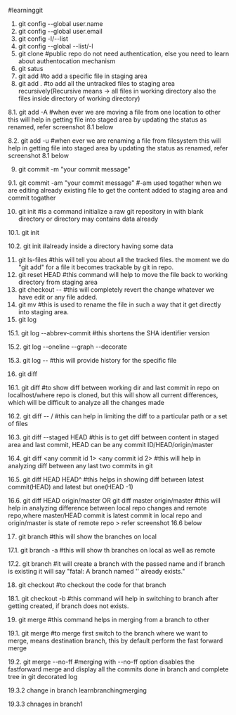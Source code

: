 #learninggit
1. git config --global user.name <prefer username of github>
2. git config --global user.email <prefer email associated to your github account>
3. git config -l/--list
4. git config --global --list/-l
5. git clone <github public repo url> #public repo do not need authentication, else you need to learn about authentocation mechanism
6. git satus
7. git add <filename> #to add a specific file in staging area
8. git add . #to add all the untracked files to staging area recursively(Recursive means -> all files in working directory also the files inside directory of working directory)

8.1. git add -A  #when ever we are moving a file from one location to other this will help in getting file into staged area by updating the status as renamed, refer screenshot 8.1 below

8.2. git add -u  #when ever we are renaming a file from filesystem this will help in getting file into staged area by updating the status as renamed, refer screenshot 8.1 below

9. git commit -m "your commit message"

9.1. git commit -am "your commit message"  #-am used togather when we are editing already existing file to get the content added to staging area and commit togather

10. git init #is a command initialize a raw git repository in with blank directory or directory may contains data already

10.1. git init <foldername>

10.2.  git init #already inside a directory having some data 

11. git ls-files   #this will tell you about all the tracked files. the moment we do "git add" for a file it becomes trackable by git in repo.
12. git reset HEAD <filename>  #this command will help to move the file back to working directory from staging area
13. git checkout -- <filename>  #this will completely revert the change whatever we have edit or any file added.
14. git mv <oldfilename> <newfilename>   #this is used to rename the file in such a way that it get directly into staging area.
15. git log

15.1. git log --abbrev-commit   #this shortens the SHA identifier version

15.2. git log --oneline --graph --decorate

15.3. git log -- <filename>  #this will provide history for the specific file

16. git diff

16.1. git diff #to show diff between working dir and last commit in repo on localhost/where repo is cloned, but this will show all current differences, which will be difficult to analyze all the changes made

16.2. git diff -- <filename>/<path>  #this can help in limiting the diff to a particular path or a set of files

16.3. git diff --staged  HEAD <filename> #this is to get diff between content in staged area and last commit, HEAD can be any commit ID/HEAD/origin/master

16.4. git diff <any commit id 1> <any commit id 2>  #this will help in analyzing diff between any last two commits in git

16.5. git diff HEAD HEAD^ #this helps in showing diff between latest commit(HEAD) and latest but one(HEAD -1)

16.6. git diff HEAD origin/master OR  git diff master origin/master  #this will help in analyzing difference between local repo changes and remote repo,where master/HEAD commit is latest commit in local repo and origin/master is state of remote repo > refer screenshot 16.6 below

17. git branch  #this will show the branches on local

17.1. git branch -a #this will show th branches on local as well as remote

17.2. git branch <somebranchname> #it will create a branch with the passed name and if branch is existing it will say "fatal: A branch named '<somebranchname>' already exists."

18. git checkout #to checkout the code for that branch

18.1. git checkout -b <branchname> #this command will help in switching to branch after getting created, if branch does not exists.

19. git merge #this command helps in merging from a branch to other

19.1. git merge <destination branch> <source branch> #to merge first switch to the branch where we want to merge, means destination branch, this by default perform the fast forward merge

19.2. git merge <destination branch> <source branch> --no-ff  #merging with --no-ff option disables the fastforward merge and display all the commits done in branch and complete tree in git decorated log

19.3.2 change in branch learnbranchingmerging 

19.3.3 chnages in branch1
